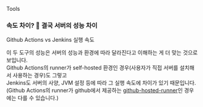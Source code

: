 Tools




### 속도 차이? 🔑 결국 서버의 성능 차이
Github Actions vs Jenkins 실행 속도

이 두 도구의 성능은 서버의 성능과 환경에 따라 달라진다고 이해하는 게 더 맞는 것으로 보입니다.  
Github Actions의 runner가 self-hosted 환경인 경우(사용자가 직접 서버를 설치해서 사용하는 경우)도 그렇고  
Jenkins도 서버의 사양, JVM 설정 등에 따라 그 실행 속도에 차이가 있기 때문입니다.  
(Github Actions의 runner가 github에서 제공하는 [github-hosted-runner](https://docs.github.com/en/actions/using-github-hosted-runners/about-github-hosted-runners/about-github-hosted-runners)인 경우에는 다를 수 있습니다.)

